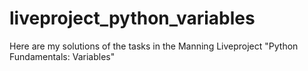# liveproject_python_variables

Here are my solutions of the tasks in the Manning Liveproject "Python Fundamentals: Variables"

